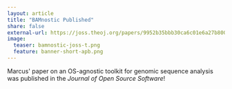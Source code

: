 ```yaml
---
layout: article 
title: "BAMnostic Published"
share: false
external-url: https://joss.theoj.org/papers/9952b35bbb30ca6c01e6a27b80006bd8 
image:
  teaser: bamnostic-joss-t.png
  feature: banner-short-apb.png
---
```

Marcus' paper on an OS-agnostic toolkit for genomic sequence analysis was published in the <i>Journal of Open Source Software</i>!
